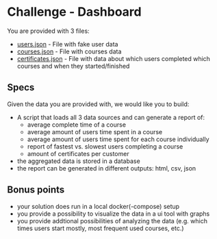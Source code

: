 # Challenge - Dashboard

You are provided with 3 files:

- [users.json](./users.json) - File with fake user data
- [courses.json](./courses.json) - File with courses data
- [certificates.json](./certificates.json) - File with data about which users completed which courses and when they started/finished

## Specs

Given the data you are provided with, we would like you to build:

- A script that loads all 3 data sources and can generate a report of:
  - average complete time of a course
  - average amount of users time spent in a course
  - average amount of users time spent for each course individually
  - report of fastest vs. slowest users completing a course
  - amount of certificates per customer
- the aggregated data is stored in a database
- the report can be generated in different outputs: html, csv, json

## Bonus points

- your solution does run in a local docker(-compose) setup
- you provide a possibility to visualize the data in a ui tool with graphs
- you provide addtional possibilities of analyzing the data (e.g. which times users start mostly, most frequent used courses, etc.)
